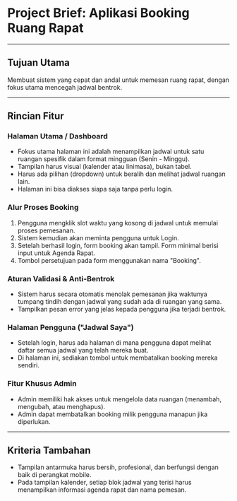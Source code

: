# Project Brief: Aplikasi Booking Ruang Rapat

---

## Tujuan Utama

Membuat sistem yang cepat dan andal untuk memesan ruang rapat, dengan fokus utama mencegah jadwal bentrok.

---

## Rincian Fitur

### Halaman Utama / Dashboard

- Fokus utama halaman ini adalah menampilkan jadwal untuk satu ruangan spesifik dalam format mingguan (Senin - Minggu).
- Tampilan harus visual (kalender atau linimasa), bukan tabel.
- Harus ada pilihan (dropdown) untuk beralih dan melihat jadwal ruangan lain.
- Halaman ini bisa diakses siapa saja tanpa perlu login.

### Alur Proses Booking

1. Pengguna mengklik slot waktu yang kosong di jadwal untuk memulai proses pemesanan.
2. Sistem kemudian akan meminta pengguna untuk Login.
3. Setelah berhasil login, form booking akan tampil. Form minimal berisi input untuk Agenda Rapat.
4. Tombol persetujuan pada form menggunakan nama "Booking".

### Aturan Validasi & Anti-Bentrok

- Sistem harus secara otomatis menolak pemesanan jika waktunya tumpang tindih dengan jadwal yang sudah ada di ruangan yang sama.
- Tampilkan pesan error yang jelas kepada pengguna jika terjadi bentrok.

### Halaman Pengguna ("Jadwal Saya")

- Setelah login, harus ada halaman di mana pengguna dapat melihat daftar semua jadwal yang telah mereka buat.
- Di halaman ini, sediakan tombol untuk membatalkan booking mereka sendiri.

### Fitur Khusus Admin

- Admin memiliki hak akses untuk mengelola data ruangan (menambah, mengubah, atau menghapus).
- Admin dapat membatalkan booking milik pengguna manapun jika diperlukan.

---

## Kriteria Tambahan

- Tampilan antarmuka harus bersih, profesional, dan berfungsi dengan baik di perangkat mobile.
- Pada tampilan kalender, setiap blok jadwal yang terisi harus menampilkan informasi agenda rapat dan nama pemesan.
